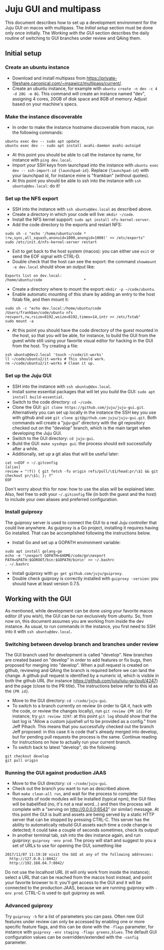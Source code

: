 # Juju GUI and multipass

This document describes how to set up a development environment for the Juju GUI
on macos with multipass. The *Initial setup* section must be done only once
initially. The *Working with the GUI* section describes the daily routine of
switching to GUI branches under review and QAing them.

## Initial setup

### Create an ubuntu instance

- Download and install multipass from
  <https://private-fileshare.canonical.com/~msawicz/multipass/current/>.
- Create an ubuntu instance, for example with
  `ubuntu create -n dev -c 4 -d 20G -m 8G`. This command will create an instance
  named "dev", assigning 4 cores, 20GB of disk space and 8GB of memory. Adjust
  based on your machine's specs.

### Make the instance discoverable

- In order to make the instance hostname discoverable from macos, run the
  following commands:
```shell
ubuntu exec dev -- sudo apt update
ubuntu exec dev -- sudo apt install avahi-daemon avahi-autoipd
```
- At this point you should be able to call the instance by name, for instance
  with `ping dev.local`.
- Import your SSH keys from launchpad into the instance with
  `ubuntu exec dev -- ssh-import-id {launchpad-id}`. Replace `{launchpad-id}`
  with your launchpad id, for instance mine is "frankban" (without quotes).
- At this point you should be able to ssh into the instance with
  `ssh ubuntu@dev.local`: do it!

### Set up the NFS export

- SSH into the instance with `ssh ubuntu@dev.local` as described above.
- Create a directory in which your code will live: `mkdir ~/code`.
- Install the NFS kernel support: `sudo apt install nfs-kernel-server`.
- Add the code directory to the exports and restart NFS:
```shell
sudo sh -c "echo '/home/ubuntu/code *(rw,sync,all_squash,anonuid=1000,anongid=1000)' >> /etc/exports"
sudo /etc/init.d/nfs-kernel-server restart
```
- Exit to get back to the host system (macos): you can either use `exit` or send
  the EOF signal with CTRL-D.
- Double check that the host can see the export: the command
  `showmount -e dev.local` should show an output like:
```shell
Exports list on dev.local:
/home/ubuntu/code                   *
```
- Create a directory where to mount the export: `mkdir -p ~/code/ubuntu`.
- Enable automatic mounting of this share by adding an entry to the host fstab
  file, and then mount it:
```shell
sudo sh -c "echo dev.local:/home/ubuntu/code /Users/frankban/code/ubuntu nfs resvport,rw,rsize=8192,wsize=8192,timeo=14,intr >> /etc/fstab"
sudo mount -a
```
- At this point you should have the code directory of the guest mounted in the
  host, so that you will be able, for instance, to build the GUI from the guest
  while still using your favorite visual editor for hacking in the GUI from the
  host. Try creating a file:
```shell
ssh ubuntu@dev2.local 'touch ~/code/it-works'
ll ~/code/ubuntu2/it-works # This should work.
rm ~/code/ubuntu2/it-works # Clean it up.
```

### Set up the Juju GUI

- SSH into the instance with `ssh ubuntu@dev.local`.
- Install some essential packages that will let you build the GUI:
  `sudo apt install build-essential`.
- Switch to the code directory: `cd ~/code`.
- Clone the GUI: `git clone https://github.com/juju/juju-gui.git`.
  Alternatively you can set up locally in the instance the SSH key you use with
  github and use `git clone git@github.com:juju/juju-gui.git`. Both commands
  will create a "juju-gui" directory with the git repository checked out on the
  "develop" branch, which is the main target when developing the Juju GUI.
- Switch to the GUI directory: `cd juju-gui`.
- Build the GUI: `make sysdeps gui`: the process should exit successfully after
  a while.
- Additionally, set up a git alias that will be useful later:
```shell
cat <<EOF > ~/.gitconfig
[alias]
review = "!f() { git fetch -fu origin refs/pull/\$1/head:pr/\$1 && git checkout pr/\$1; }; f"
EOF
```
  Don't worry about this for now: how to use the alias will be explained later.
  Also, feel free to edit your `~/.gitconfig` file (in both the guest and the
  host) to include your own aliases and preferred configuration.

### Install guiproxy

The guiproxy server is used to connect the GUI to a real Juju controller that
could live anywhere. As guiproxy is a Go project, installing it requires having
Go installed. That can be accomplished following the instructions below.
- Install Go and set up a GOPATH environment variable:
```shell
sudo apt install golang-go
echo -e '\nexport GOPATH=$HOME/code/go\nexport PATH=$PATH:$GOROOT/bin:$GOPATH/bin\n' >> ~/.bashrc
. ~/.bashrc
```
- Install guiproxy with `go get github.com/juju/guiproxy`.
- Double check guiproxy is correctly installed with `guiproxy -version`: you
  should have at least version 0.7.5.

## Working with the GUI

As mentioned, while development can be done using your favorite macos editor
(if you wish), the GUI can be run exclusively from ubuntu. So, from now on, this
document assumes you are working from inside the dev instance. As usual, to run
commands in the instance, you first need to SSH into it with
`ssh ubuntu@dev.local`.

### Switching between develop branch and branches under review

The GUI branch used for development is called "develop". New branches are
created based on "develop" in order to add features or fix bugs, then proposed
for merging into "develop". When a pull request is created on github, reviewing
and QAing the branch is required before we can land the change. A github pull
request is identified by a numeric id, which is visible in both the github URL
(for instance <https://github.com/juju/juju-gui/pull/4247>) and the page (close
to the PR title). The instructions below refer to this id as the `{PR id}`.

- Move to the GUI directory: `cd ~/code/juju-gui`.
- To switch to a branch currently on review (in order to QA it, hack with the
  code, or review the changes locally), run `git review {PR id}`. For instance,
  try `git review 3297`: at this point `git log` should show that the last log
  is "Allow a custom jujushell url to be provided as a config." from Jeff
  Pihach. This means that you successfully checked out the branch Jeff proposed:
  in this case it is code that's already merged into develop, but for pending
  pull requests the process is the same. Continue reading for instructions on
  how to actually run your current branch.
- To switch back to latest "develop", do the following:
```shell
git checkout develop
git pull origin
```

### Running the GUI against production JAAS

- Move to the GUI directory: `cd ~/code/juju-gui`.
- Check out the branch you want to run as described above.
- Run `make clean-all run`, and wait for the process to complete: thousands of
  node modules will be installed (typical npm), the GUI files will be babelified
  (no, it's not a real word...) and then the process will complete with a
  "serving on http://0.0.0.0:6543" (or similar) message. At this point the GUI
  is built and assets are being served by a static HTTP server that can be
  stopped by pressing CTRL-C. This server has the ability to automatically
  rebuild GUI assets each time a code change is detected; it could take a couple
  of seconds sometimes, check its output!
- In another terminal tab, ssh into the dev instance again, and run guiproxy:
  `guiproxy -env prod`. The proxy will start and suggest to you a set of URLs to
  use for opening the GUI, something like
```shell
2017/11/07 11:19:10 visit the GUI at any of the following addresses:
  http://127.0.0.1:8042/
  http://192.168.64.7:8042/
```
  Do not use the localhost URL (it will only work from inside the instance);
  select a URL that can be reached from the macos host instead, and point your
  favorite browser to it: you'll get access to the GUI and it will be connected
  to the production JAAS, because we are running guiproxy with `-env prod`.
  CTRL-C is used to quit guiproxy as well.

### Advanced guiproxy

Try `guiproxy -h` for a list of parameters you can pass. Often new GUI features
under review can only be accessed by enabling one or more specific feature
flags, and this can be done with the `-flags` parameter, for instance with
`guiproxy -env staging -flags greens,blues`. The default GUI configuration
values can be overridden/extended with the `-config` parameter.
